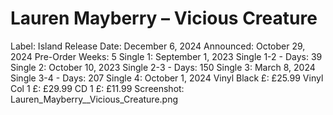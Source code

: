 # Lauren Mayberry – Vicious Creature

Label: Island
Release Date: December 6, 2024
Announced: October 29, 2024
Pre-Order Weeks: 5
Single 1: September 1, 2023
Single 1-2 - Days: 39
Single 2: October 10, 2023
Single 2-3 - Days: 150
Single 3: March 8, 2024
Single 3-4 - Days: 207
Single 4: October 1, 2024
Vinyl Black £: £25.99
Vinyl Col 1 £: £29.99
CD 1 £: £11.99
Screenshot: Lauren_Mayberry__Vicious_Creature.png